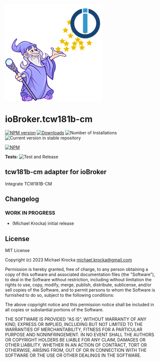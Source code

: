 ![Logo](admin/tcw181b-cm.png)
# ioBroker.tcw181b-cm

[![NPM version](https://img.shields.io/npm/v/iobroker.tcw181b-cm.svg)](https://www.npmjs.com/package/iobroker.tcw181b-cm)
[![Downloads](https://img.shields.io/npm/dm/iobroker.tcw181b-cm.svg)](https://www.npmjs.com/package/iobroker.tcw181b-cm)
![Number of Installations](https://iobroker.live/badges/tcw181b-cm-installed.svg)
![Current version in stable repository](https://iobroker.live/badges/tcw181b-cm-stable.svg)

[![NPM](https://nodei.co/npm/iobroker.tcw181b-cm.png?downloads=true)](https://nodei.co/npm/iobroker.tcw181b-cm/)

**Tests:** ![Test and Release](https://github.com/michikrocka/ioBroker.tcw181b-cm/workflows/Test%20and%20Release/badge.svg)

## tcw181b-cm adapter for ioBroker

Integrate TCW181B-CM

## Changelog
<!--
    Placeholder for the next version (at the beginning of the line):
    ### **WORK IN PROGRESS**
-->

### **WORK IN PROGRESS**
* (Michael Krocka) initial release

## License
MIT License

Copyright (c) 2023 Michael Krocka <michael.krocka@gmail.com>

Permission is hereby granted, free of charge, to any person obtaining a copy
of this software and associated documentation files (the "Software"), to deal
in the Software without restriction, including without limitation the rights
to use, copy, modify, merge, publish, distribute, sublicense, and/or sell
copies of the Software, and to permit persons to whom the Software is
furnished to do so, subject to the following conditions:

The above copyright notice and this permission notice shall be included in all
copies or substantial portions of the Software.

THE SOFTWARE IS PROVIDED "AS IS", WITHOUT WARRANTY OF ANY KIND, EXPRESS OR
IMPLIED, INCLUDING BUT NOT LIMITED TO THE WARRANTIES OF MERCHANTABILITY,
FITNESS FOR A PARTICULAR PURPOSE AND NONINFRINGEMENT. IN NO EVENT SHALL THE
AUTHORS OR COPYRIGHT HOLDERS BE LIABLE FOR ANY CLAIM, DAMAGES OR OTHER
LIABILITY, WHETHER IN AN ACTION OF CONTRACT, TORT OR OTHERWISE, ARISING FROM,
OUT OF OR IN CONNECTION WITH THE SOFTWARE OR THE USE OR OTHER DEALINGS IN THE
SOFTWARE.